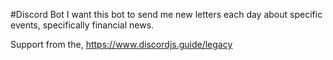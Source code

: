 #Discord Bot
I want this bot to send me new letters each day about specific events, specifically financial news.

Support from the, https://www.discordjs.guide/legacy